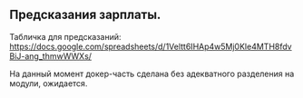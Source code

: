 ## Предсказания зарплаты.

Табличка для предсказаний:
https://docs.google.com/spreadsheets/d/1Veltt6IHAp4w5Mj0Kle4MTH8fdvBiJ-ang_thmwWWXs/


На данный момент докер-часть сделана без адекватного разделения на модули, ожидается.
